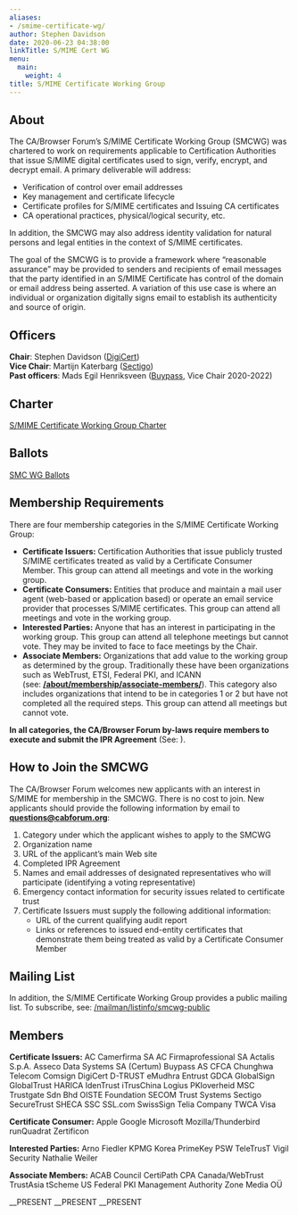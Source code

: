 ```yaml
---
aliases:
- /smime-certificate-wg/
author: Stephen Davidson
date: 2020-06-23 04:38:00
linkTitle: S/MIME Cert WG
menu:
  main:
    weight: 4
title: S/MIME Certificate Working Group
---
```


## About 

The CA/Browser Forum’s S/MIME Certificate Working Group (SMCWG) was chartered to work on requirements applicable to Certification Authorities that issue S/MIME digital certificates used to sign, verify, encrypt, and decrypt email. A primary deliverable will address:

- Verification of control over email addresses
- Key management and certificate lifecycle
- Certificate profiles for S/MIME certificates and Issuing CA certificates
- CA operational practices, physical/logical security, etc.

In addition, the SMCWG may also address identity validation for natural persons and legal entities in the context of S/MIME certificates.

The goal of the SMCWG is to provide a framework where “reasonable assurance” may be provided to senders and recipients of email messages that the party identified in an S/MIME Certificate has control of the domain or email address being asserted. A variation of this use case is where an individual or organization digitally signs email to establish its authenticity and source of origin.

## Officers 

**Chair**: Stephen Davidson ([DigiCert][1])  
**Vice Chair**: Martijn Katerbarg ([Sectigo][2])  
**Past officers**: Mads Egil Henriksveen ([Buypass][3], Vice Chair 2020-2022)  

## Charter 

[S/MIME Certificate Working Group Charter](charter/)

## Ballots 

[SMC WG Ballots](ballots/)

## Membership Requirements 

There are four membership categories in the S/MIME Certificate Working Group:

- **Certificate Issuers:** Certification Authorities that issue publicly trusted S/MIME certificates treated as valid by a Certificate Consumer Member. This group can attend all meetings and vote in the working group.
- **Certificate Consumers:** Entities that produce and maintain a mail user agent (web-based or application based) or operate an email service provider that processes S/MIME certificates. This group can attend all meetings and vote in the working group.
- **Interested Parties:** Anyone that has an interest in participating in the working group. This group can attend all telephone meetings but cannot vote. They may be invited to face to face meetings by the Chair.
- **Associate Members:** Organizations that add value to the working group as determined by the group. Traditionally these have been organizations such as WebTrust, ETSI, Federal PKI, and ICANN (see: [**/about/membership/associate-members/**][5]). This category also includes organizations that intend to be in categories 1 or 2 but have not completed all the required steps. This group can attend all meetings but cannot vote.

**In all categories, the CA/Browser Forum by-laws require members to execute and submit the IPR Agreement** (See: ).

## How to Join the SMCWG 

The CA/Browser Forum welcomes new applicants with an interest in S/MIME for membership in the SMCWG. There is no cost to join. New applicants should provide the following information by email to [**questions@cabforum.org**][6]:

1. Category under which the applicant wishes to apply to the SMCWG
1. Organization name
1. URL of the applicant’s main Web site
1. Completed IPR Agreement
1. Names and email addresses of designated representatives who will participate (identifying a voting representative)
1. Emergency contact information for security issues related to certificate trust
1. Certificate Issuers must supply the following additional information:
   - URL of the current qualifying audit report
   - Links or references to issued end-entity certificates that demonstrate them being treated as valid by a Certificate Consumer Member

## Mailing List 

In addition, the S/MIME Certificate Working Group provides a public mailing list. To subscribe, see: [/mailman/listinfo/smcwg-public][7]

## Members 

**Certificate Issuers:**
AC Camerfirma SA
AC Firmaprofessional SA
Actalis S.p.A.
Asseco Data Systems SA (Certum)
Buypass AS
CFCA
Chunghwa Telecom
Comsign
DigiCert
D-TRUST
eMudhra
Entrust
GDCA
GlobalSign
GlobalTrust
HARICA
IdenTrust
iTrusChina
Logius PKIoverheid
MSC Trustgate Sdn Bhd
OISTE Foundation
SECOM Trust Systems
Sectigo
SecureTrust
SHECA
SSC
SSL.com
SwissSign
Telia Company
TWCA
Visa

**Certificate Consumer:**
Apple
Google
Microsoft
Mozilla/Thunderbird
runQuadrat
Zertificon

**Interested Parties:**
Arno Fiedler
KPMG Korea
PrimeKey
PSW
TeleTrusT
Vigil Security
Nathalie Weiler

**Associate Members:**
ACAB Council
CertiPath
CPA Canada/WebTrust
TrustAsia
tScheme
US Federal PKI Management Authority
Zone Media OÜ

\_\_PRESENT
\_\_PRESENT
\_\_PRESENT

[1]: http://www.digicert.com
[2]: http://www.sectigo.com
[3]: http://www.buypass.no
[5]: /about/membership/associate-members/
[6]: mailto:questions@cabforum.org
[7]: /mailman/listinfo/smcwg-public